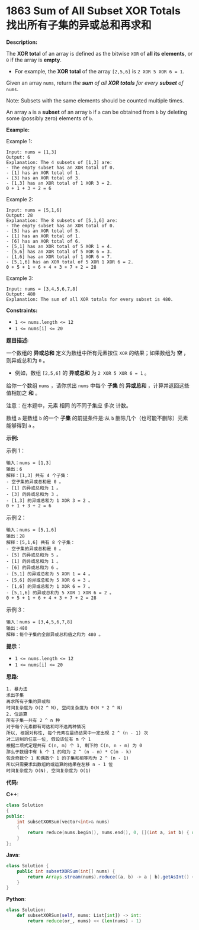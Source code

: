 # 1863 Sum of All Subset XOR Totals 找出所有子集的异或总和再求和

__Description:__

The __XOR total__ of an array is defined as the bitwise `XOR` of __all its elements__, or `0` if the array is __empty__.

- For example, the __XOR total__ of the array `[2,5,6]` is `2 XOR 5 XOR 6 = 1`.

Given an array `nums`, return _the __sum__ of all __XOR totals__ for every __subset__ of_ `nums`.

Note: Subsets with the same elements should be counted multiple times.

An array `a` is a __subset__ of an array `b` if `a` can be obtained from `b` by deleting some (possibly zero) elements of `b`.

__Example:__

Example 1:

```text
Input: nums = [1,3]
Output: 6
Explanation: The 4 subsets of [1,3] are:
- The empty subset has an XOR total of 0.
- [1] has an XOR total of 1.
- [3] has an XOR total of 3.
- [1,3] has an XOR total of 1 XOR 3 = 2.
0 + 1 + 3 + 2 = 6
```

Example 2:

```text
Input: nums = [5,1,6]
Output: 28
Explanation: The 8 subsets of [5,1,6] are:
- The empty subset has an XOR total of 0.
- [5] has an XOR total of 5.
- [1] has an XOR total of 1.
- [6] has an XOR total of 6.
- [5,1] has an XOR total of 5 XOR 1 = 4.
- [5,6] has an XOR total of 5 XOR 6 = 3.
- [1,6] has an XOR total of 1 XOR 6 = 7.
- [5,1,6] has an XOR total of 5 XOR 1 XOR 6 = 2.
0 + 5 + 1 + 6 + 4 + 3 + 7 + 2 = 28
```

Example 3:

```text
Input: nums = [3,4,5,6,7,8]
Output: 480
Explanation: The sum of all XOR totals for every subset is 480.
```

__Constraints:__

- `1 <= nums.length <= 12`
- `1 <= nums[i] <= 20`

__题目描述:__

一个数组的 __异或总和__ 定义为数组中所有元素按位 `XOR` 的结果；如果数组为 __空__ ，则异或总和为 `0` 。

- 例如，数组 `[2,5,6]` 的 __异或总和__ 为 `2 XOR 5 XOR 6 = 1` 。

给你一个数组 `nums` ，请你求出 `nums` 中每个 __子集__ 的 __异或总和__ ，计算并返回这些值相加之 __和__ 。

注意：在本题中，元素 相同 的不同子集应 多次 计数。

数组 `a` 是数组 `b` 的一个 __子集__ 的前提条件是:从 `b` 删除几个（也可能不删除）元素能够得到 `a` 。

__示例:__

示例 1：

```text
输入：nums = [1,3]
输出：6
解释：[1,3] 共有 4 个子集：
- 空子集的异或总和是 0 。
- [1] 的异或总和为 1 。
- [3] 的异或总和为 3 。
- [1,3] 的异或总和为 1 XOR 3 = 2 。
0 + 1 + 3 + 2 = 6
```

示例 2：

```text
输入：nums = [5,1,6]
输出：28
解释：[5,1,6] 共有 8 个子集：
- 空子集的异或总和是 0 。
- [5] 的异或总和为 5 。
- [1] 的异或总和为 1 。
- [6] 的异或总和为 6 。
- [5,1] 的异或总和为 5 XOR 1 = 4 。
- [5,6] 的异或总和为 5 XOR 6 = 3 。
- [1,6] 的异或总和为 1 XOR 6 = 7 。
- [5,1,6] 的异或总和为 5 XOR 1 XOR 6 = 2 。
0 + 5 + 1 + 6 + 4 + 3 + 7 + 2 = 28
```

示例 3：

```text
输入：nums = [3,4,5,6,7,8]
输出：480
解释：每个子集的全部异或总和值之和为 480 。
```

__提示：__

- `1 <= nums.length <= 12`
- `1 <= nums[i] <= 20`

__思路:__

```text
1. 暴力法
求出子集
再求所有子集的异或和
时间复杂度为 O(2 ^ N), 空间复杂度为 O(N * 2 ^ N)
2. 位运算
所有子集一共有 2 ^ n 种
对于每个元素都有可选和可不选两种情况
所以, 根据对称性, 每个元素在最终结果中一定出现 2 ^ (n - 1) 次
对二进制的任意一位, 假设该位有 m 个 1
根据二项式定理共有 C(n, m) 个 1, 剩下的 C(n, n - m) 为 0
那么子数组中有 k 个 1 的和为 2 ^ (n - m) * C(m - k)
包含奇数个 1 和偶数个 1 的子集和相等均为 2 ^ (n - 1)
所以只需要求出数组的或运算的结果在左移 n - 1 位
时间复杂度为 O(N), 空间复杂度为 O(1)
```

__代码:__

__C++__:

```C++
class Solution 
{
public:
    int subsetXORSum(vector<int>& nums) 
    {
        return reduce(nums.begin(), nums.end(), 0, [](int a, int b) { return a | b; }) << (nums.size() - 1);
    }
};
```

__Java__:

```Java
class Solution {
    public int subsetXORSum(int[] nums) {
        return Arrays.stream(nums).reduce((a, b) -> a | b).getAsInt() << (nums.length - 1);
    }
}
```

__Python__:

```Python
class Solution:
    def subsetXORSum(self, nums: List[int]) -> int:
        return reduce(or_, nums) << (len(nums) - 1)
```
